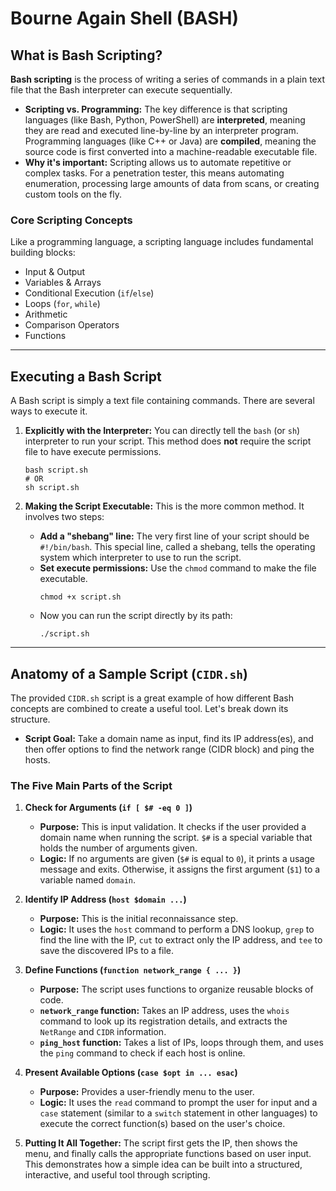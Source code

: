 # Bourne Again Shell (BASH)

## What is Bash Scripting?

**Bash scripting** is the process of writing a series of commands in a plain text file that the Bash interpreter can execute sequentially.

*   **Scripting vs. Programming:** The key difference is that scripting languages (like Bash, Python, PowerShell) are **interpreted**, meaning they are read and executed line-by-line by an interpreter program. Programming languages (like C++ or Java) are **compiled**, meaning the source code is first converted into a machine-readable executable file.
*   **Why it's important:** Scripting allows us to automate repetitive or complex tasks. For a penetration tester, this means automating enumeration, processing large amounts of data from scans, or creating custom tools on the fly.

### Core Scripting Concepts
Like a programming language, a scripting language includes fundamental building blocks:
*   Input & Output
*   Variables & Arrays
*   Conditional Execution (`if`/`else`)
*   Loops (`for`, `while`)
*   Arithmetic
*   Comparison Operators
*   Functions

---

## Executing a Bash Script

A Bash script is simply a text file containing commands. There are several ways to execute it.

1.  **Explicitly with the Interpreter:**
    You can directly tell the `bash` (or `sh`) interpreter to run your script. This method does **not** require the script file to have execute permissions.
    ```shell
    bash script.sh
    # OR
    sh script.sh
    ```

2.  **Making the Script Executable:**
    This is the more common method. It involves two steps:
    *   **Add a "shebang" line:** The very first line of your script should be `#!/bin/bash`. This special line, called a shebang, tells the operating system which interpreter to use to run the script.
    *   **Set execute permissions:** Use the `chmod` command to make the file executable.
        ```shell
        chmod +x script.sh
        ```
    *   Now you can run the script directly by its path:
        ```shell
        ./script.sh
        ```

---

## Anatomy of a Sample Script (`CIDR.sh`)

The provided `CIDR.sh` script is a great example of how different Bash concepts are combined to create a useful tool. Let's break down its structure.

*   **Script Goal:** Take a domain name as input, find its IP address(es), and then offer options to find the network range (CIDR block) and ping the hosts.

### The Five Main Parts of the Script

1.  **Check for Arguments (`if [ $# -eq 0 ]`)**
    *   **Purpose:** This is input validation. It checks if the user provided a domain name when running the script. `$#` is a special variable that holds the number of arguments given.
    *   **Logic:** If no arguments are given (`$#` is equal to `0`), it prints a usage message and exits. Otherwise, it assigns the first argument (`$1`) to a variable named `domain`.

2.  **Identify IP Address (`host $domain ...`)**
    *   **Purpose:** This is the initial reconnaissance step.
    *   **Logic:** It uses the `host` command to perform a DNS lookup, `grep` to find the line with the IP, `cut` to extract only the IP address, and `tee` to save the discovered IPs to a file.

3.  **Define Functions (`function network_range { ... }`)**
    *   **Purpose:** The script uses functions to organize reusable blocks of code.
    *   **`network_range` function:** Takes an IP address, uses the `whois` command to look up its registration details, and extracts the `NetRange` and `CIDR` information.
    *   **`ping_host` function:** Takes a list of IPs, loops through them, and uses the `ping` command to check if each host is online.

4.  **Present Available Options (`case $opt in ... esac`)**
    *   **Purpose:** Provides a user-friendly menu to the user.
    *   **Logic:** It uses the `read` command to prompt the user for input and a `case` statement (similar to a `switch` statement in other languages) to execute the correct function(s) based on the user's choice.

5.  **Putting It All Together:** The script first gets the IP, then shows the menu, and finally calls the appropriate functions based on user input. This demonstrates how a simple idea can be built into a structured, interactive, and useful tool through scripting.
